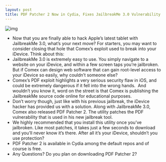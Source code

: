 ```yaml
---
layout: post
title: PDF Patcher 2 Now in Cydia, Fixes JailbreakMe 3.0 Vulnerability
---
```

![img](http://media.idownloadblog.com/wp-content/uploads/2010/08/PDF-Fix-For-JailbreakMe.jpg)
* Now that you are finally able to hack Apple’s latest tablet with JailbreakMe 3.0, what’s your next move? For starters, you may want to consider closing that hole that Comex’s exploit used to break into your iDevice. Think about this:
* JailbreakMe 3.0 is extremely easy to use. You simply navigate to a website on your iDevice, and within a few screen taps you’re jailbroken. But if Comex can design web software that can gain root-level access to your iDevice so easily, why couldn’t someone else?
* Comex’s PDF exploit highlights a very serious security flaw in iOS, and could be extremely dangerous if it fell into the wrong hands.  And wouldn’t you know it, word on the street is that Comex is publishing the JailbreakMe source code online for educational purposes.
* Don’t worry though, just like with his previous jailbreak, the iDevice hacker has provided us with a solution. Along with JailbreakMe 3.0, Comex also released PDF Patcher 2. The utility patches the PDF vulnerability that is used in his new jailbreak tool.
* We highly recommended that you install this utility once you’ve jailbroken. Like most patches, it takes just a few seconds to download and you’ll never know it’s there. After all it’s your iDevice, shouldn’t you use protection?
* PDF Patcher 2 is available in Cydia among the default repos and of course is free.
* Any Questions? Do you plan on downloading PDF Patcher 2?

